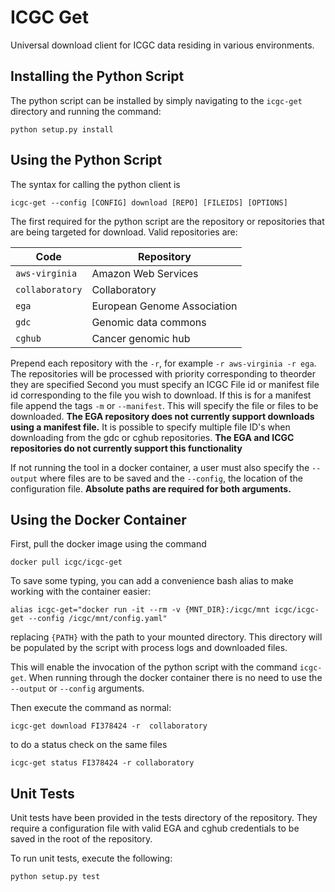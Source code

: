 # ICGC Get
Universal download client for ICGC data residing in various environments. 

## Installing the Python Script

The python script can be installed by simply navigating to the `icgc-get` directory and running the command:

```shell
python setup.py install
```

## Using the Python Script

The syntax for calling the python client is
```shell
icgc-get --config [CONFIG] download [REPO] [FILEIDS] [OPTIONS]
```

The first required for the python script are the repository or repositories that are being targeted for download.
Valid repositories are:

| Code             | Repository                  |
| --------         | --------------------------- |
| `aws-virginia`   | Amazon Web Services         |
| `collaboratory`  | Collaboratory               |
| `ega`            | European Genome Association |
| `gdc`            | Genomic data commons        |
| `cghub`          | Cancer genomic hub          |

Prepend each repository with the `-r`, for example `-r aws-virginia -r ega`.  The repositories will be processed with priority corresponding to theorder they are specified
Second you must specify an ICGC File id or manifest file id corresponding to the file you wish to download. If this is for a manifest file append the tags `-m` or `--manifest`.  This will specify the file or files to be downloaded.  **The EGA repository does not currently support
downloads using a manifest file.**  It is possible to specify multiple file ID's when downloading from the
gdc or cghub repositories.  **The EGA and ICGC repositories do not currently support this functionality**

If not running the tool in a docker container, a user must also specify the `--output` where files are to be saved
and the `--config`, the location of the configuration file.  **Absolute paths are required for both arguments.**

## Using the Docker Container

First, pull the docker image using the command

`docker pull icgc/icgc-get`

To save some typing, you can add a convenience bash alias to make working with the container easier:

```shell
alias icgc-get="docker run -it --rm -v {MNT_DIR}:/icgc/mnt icgc/icgc-get --config /icgc/mnt/config.yaml"
```

replacing `{PATH}` with the path to your mounted directory. This directory will be populated by the script with
process logs and downloaded files.


This will enable the invocation of the python script with the command `icgc-get`.  When running through the docker container there is no
need to use the `--output` or `--config` arguments.

Then execute the command as normal:

```shell
icgc-get download FI378424 -r  collaboratory
```
to do a status check on the same files
```shell
icgc-get status FI378424 -r collaboratory
```

## Unit Tests

Unit tests have been provided in the tests directory of the repository.  They require a configuration file with valid
EGA and cghub credentials to be saved in the root of the repository.

To run unit tests, execute the following:

```shell
python setup.py test
```
